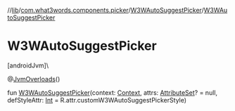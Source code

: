 //[lib](../../../index.md)/[com.what3words.components.picker](../index.md)/[W3WAutoSuggestPicker](index.md)/[W3WAutoSuggestPicker](-w3-w-auto-suggest-picker.md)

# W3WAutoSuggestPicker

[androidJvm]\

@[JvmOverloads](https://kotlinlang.org/api/latest/jvm/stdlib/kotlin.jvm/-jvm-overloads/index.html)()

fun [W3WAutoSuggestPicker](-w3-w-auto-suggest-picker.md)(context: [Context](https://developer.android.com/reference/kotlin/android/content/Context.html), attrs: [AttributeSet](https://developer.android.com/reference/kotlin/android/util/AttributeSet.html)? = null, defStyleAttr: [Int](https://kotlinlang.org/api/latest/jvm/stdlib/kotlin/-int/index.html) = R.attr.customW3WAutoSuggestPickerStyle)
